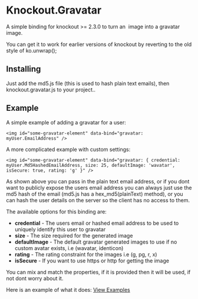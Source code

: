 # Knockout.Gravatar

A simple binding for knockout >= 2.3.0 to turn an <img> image into a gravatar image.

You can get it to work for earlier versions of knockout by reverting to the old style of ko.unwrap();

## Installing

Just add the md5.js file (this is used to hash plain text emails), then knockout.gravatar.js to your project..

## Example

A simple example of adding a gravatar for a user:
```
<img id="some-gravatar-element" data-bind="gravatar: myUser.EmailAddress" /> 
```

A more complicated example with custom settings:
```
<img id="some-gravatar-element" data-bind="gravatar: { credential: myUser.Md5HashedEmailAddress, size: 25, defaultImage: 'wavatar', isSecure: true, rating: 'g' }" />
```

As shown above you can pass in the plain text email address, or if you dont want to publicly expose the users email address you can always just use the md5 hash of the email (md5.js has a hex_md5(plainText) method), or you can hash the user details on the server so the client has no access to them.

The available options for this binding are:

* **credential** - The users email or hashed email address to be used to uniquely identify this user to gravatar
* **size** - The size required for the generated image
* **defaultImage** - The default gravatar generated images to use if no custom avatar exists, i.e (wavatar, identicon)
* **rating** - The rating constraint for the images i.e (g, pg, r, x)
* **isSecure** - If you want to use https or http for getting the image

You can mix and match the properties, if it is provided then it will be used, if not dont worry about it.

Here is an example of what it does:
[View Examples](https://rawgithub.com/grofit/knockout.gravatar/master/example.html)